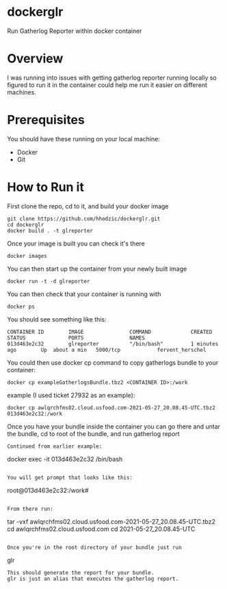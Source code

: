 # dockerglr
Run Gatherlog Reporter within docker container

# Overview
I was running into issues with getting gatherlog reporter running locally so figured to run it in the container could help me run it easier on different machines. 

# Prerequisites
You should have these running on your local machine:

- Docker
- Git 

# How to Run it

First clone the repo, cd to it, and build your docker image
```
git clone https://github.com/hhodzic/dockerglr.git
cd dockerglr
docker build . -t glreporter
```

Once your image is built you can check it's there
```
docker images
```

You can then start up the container from your newly built image
```
docker run -t -d glreporter
```

You can then check that your container is running with
```
docker ps
```

You should see something like this:
```
CONTAINER ID        IMAGE               COMMAND             CREATED             STATUS              PORTS               NAMES
013d463e2c32        glreporter          "/bin/bash"         1 minutes ago        Up  about a min   5000/tcp            fervent_herschel
```

You could then use docker cp command to copy gatherlogs bundle to your container:
```
docker cp exampleGatherlogsBundle.tbz2 <CONTAINER ID>:/work
```

example (I used ticket 27932 as an example):
```
docker cp awlqrchfms02.cloud.usfood.com-2021-05-27_20.08.45-UTC.tbz2 013d463e2c32:/work
```

Once you have your bundle inside the container you can go there and untar the bundle, 
cd to root of the bundle, and run gatherlog report

```
Continued from earlier example:
```
docker exec -it 013d463e2c32 /bin/bash
```

You will get prompt that looks like this:
```
root@013d463e2c32:/work# 
```

From there run:
```
tar -vxf awlqrchfms02.cloud.usfood.com-2021-05-27_20.08.45-UTC.tbz2
cd awlqrchfms02.cloud.usfood.com
cd 2021-05-27_20.08.45-UTC
```

Once you're in the root directory of your bundle just run 
```
glr
```
This should generate the report for your bundle. 
glr is just an alias that executes the gatherlog report. 

